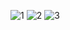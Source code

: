 
![1](http://www.jitaba.cn/upimg/allimg/1808/1-1PPP25209.png)
![2](http://www.jitaba.cn/upimg/allimg/1808/1-1PPP25210.png)
![3](http://www.jitaba.cn/upimg/allimg/1808/1-1PPP25211.png)